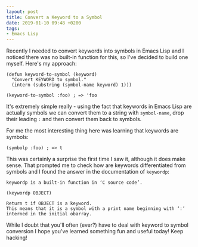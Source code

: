 ```yaml
---
layout: post
title: Convert a Keyword to a Symbol
date: 2019-01-10 09:48 +0200
tags:
- Emacs Lisp
---
```


Recently I needed to convert keywords into symbols in Emacs Lisp and I
noticed there was no built-in function for this, so I've decided to
build one myself. Here's my approach:

``` emacs-lisp
(defun keyword-to-symbol (keyword)
  "Convert KEYWORD to symbol."
  (intern (substring (symbol-name keyword) 1)))

(keyword-to-symbol :foo) ; => 'foo
```

It's extremely simple really - using the fact that keywords in Emacs
Lisp are actually symbols we can convert them to a string with
`symbol-name`, drop their leading `:` and then convert them back to
symbols.

For me the most interesting thing here was learning that keywords are symbols:

``` emacs-lisp
(symbolp :foo) ; => t
```

This was certainly a surprise the first time I saw it, although it
does make sense.  That prompted me to check how are keywords
differentiated from symbols and I found the answer in the
documentation of `keywordp`:

```
keywordp is a built-in function in ‘C source code’.

(keywordp OBJECT)

Return t if OBJECT is a keyword.
This means that it is a symbol with a print name beginning with ‘:’
interned in the initial obarray.
```

While I doubt that you'll often (ever?) have to deal with keyword to
symbol conversion I hope you've learned something fun and useful
today! Keep hacking!
